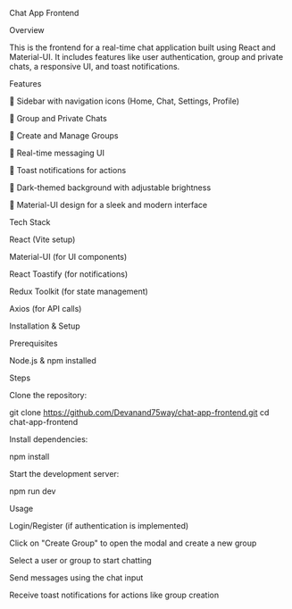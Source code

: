 Chat App Frontend

Overview

This is the frontend for a real-time chat application built using React and Material-UI. It includes features like user authentication, group and private chats, a responsive UI, and toast notifications.

Features

🔹 Sidebar with navigation icons (Home, Chat, Settings, Profile)

🔹 Group and Private Chats

🔹 Create and Manage Groups

🔹 Real-time messaging UI

🔹 Toast notifications for actions

🔹 Dark-themed background with adjustable brightness

🔹 Material-UI design for a sleek and modern interface

Tech Stack

React (Vite setup)

Material-UI (for UI components)

React Toastify (for notifications)

Redux Toolkit (for state management)

Axios (for API calls)

Installation & Setup

Prerequisites

Node.js & npm installed

Steps

Clone the repository:

git clone https://github.com/Devanand75way/chat-app-frontend.git
cd chat-app-frontend

Install dependencies:

npm install

Start the development server:

npm run dev

Usage

Login/Register (if authentication is implemented)

Click on "Create Group" to open the modal and create a new group

Select a user or group to start chatting

Send messages using the chat input

Receive toast notifications for actions like group creation

